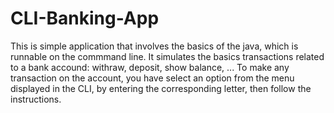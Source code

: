 # CLI-Banking-App
This is simple application that involves the basics of the java, which is runnable on the commmand line.
It simulates the basics transactions related to a bank accound: withraw, deposit, show balance, ...
To make any transaction on the account, you have select an option from the menu displayed in the CLI, by entering the corresponding letter, then follow the instructions.
